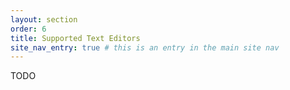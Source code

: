 ```yaml
---
layout: section
order: 6
title: Supported Text Editors
site_nav_entry: true # this is an entry in the main site nav
---
```


TODO
